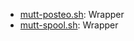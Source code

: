 * [mutt-posteo.sh](https://gist.github.com/f5b09c8b51f555d17b6c#file-mutt-posteo-sh): Wrapper
* [mutt-spool.sh](https://gist.github.com/f5b09c8b51f555d17b6c#file-mutt-spool-sh): Wrapper
